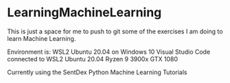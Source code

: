 # LearningMachineLearning

This is just a space for me to push to git some of the exercises I am doing to learn Machine Learning.

Environment is: WSL2 Ubuntu 20.04 on Windows 10
Visual Studio Code connected to WSL2 Ubuntu 20.04
Ryzen 9 3900x
GTX 1080

Currently using the SentDex Python Machine Learning Tutorials

